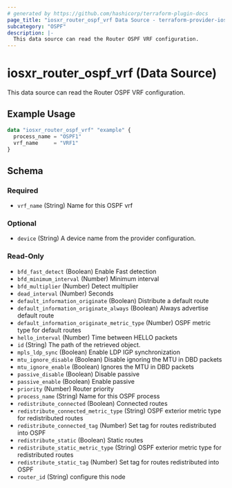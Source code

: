 ```yaml
---
# generated by https://github.com/hashicorp/terraform-plugin-docs
page_title: "iosxr_router_ospf_vrf Data Source - terraform-provider-iosxr"
subcategory: "OSPF"
description: |-
  This data source can read the Router OSPF VRF configuration.
---
```


# iosxr_router_ospf_vrf (Data Source)

This data source can read the Router OSPF VRF configuration.

## Example Usage

```terraform
data "iosxr_router_ospf_vrf" "example" {
  process_name = "OSPF1"
  vrf_name     = "VRF1"
}
```

<!-- schema generated by tfplugindocs -->
## Schema

### Required

- `vrf_name` (String) Name for this OSPF vrf

### Optional

- `device` (String) A device name from the provider configuration.

### Read-Only

- `bfd_fast_detect` (Boolean) Enable Fast detection
- `bfd_minimum_interval` (Number) Minimum interval
- `bfd_multiplier` (Number) Detect multiplier
- `dead_interval` (Number) Seconds
- `default_information_originate` (Boolean) Distribute a default route
- `default_information_originate_always` (Boolean) Always advertise default route
- `default_information_originate_metric_type` (Number) OSPF metric type for default routes
- `hello_interval` (Number) Time between HELLO packets
- `id` (String) The path of the retrieved object.
- `mpls_ldp_sync` (Boolean) Enable LDP IGP synchronization
- `mtu_ignore_disable` (Boolean) Disable ignoring the MTU in DBD packets
- `mtu_ignore_enable` (Boolean) Ignores the MTU in DBD packets
- `passive_disable` (Boolean) Disable passive
- `passive_enable` (Boolean) Enable passive
- `priority` (Number) Router priority
- `process_name` (String) Name for this OSPF process
- `redistribute_connected` (Boolean) Connected routes
- `redistribute_connected_metric_type` (String) OSPF exterior metric type for redistributed routes
- `redistribute_connected_tag` (Number) Set tag for routes redistributed into OSPF
- `redistribute_static` (Boolean) Static routes
- `redistribute_static_metric_type` (String) OSPF exterior metric type for redistributed routes
- `redistribute_static_tag` (Number) Set tag for routes redistributed into OSPF
- `router_id` (String) configure this node


